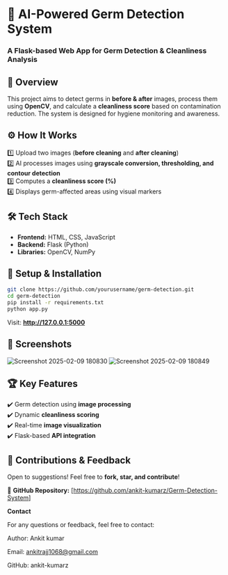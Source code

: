 # **🦠 AI-Powered Germ Detection System**  
### **A Flask-based Web App for Germ Detection & Cleanliness Analysis**  

## 📖 **Overview**  
This project aims to detect germs in **before & after** images, process them using **OpenCV**, and calculate a **cleanliness score** based on contamination reduction. The system is designed for hygiene monitoring and awareness.  

## ⚙️ **How It Works**  
1️⃣ Upload two images (**before cleaning** and **after cleaning**)  
2️⃣ AI processes images using **grayscale conversion, thresholding, and contour detection**  
3️⃣ Computes a **cleanliness score (%)**  
4️⃣ Displays germ-affected areas using visual markers  

## 🛠️ **Tech Stack**  
- **Frontend:** HTML, CSS, JavaScript 
- **Backend:** Flask (Python)  
- **Libraries:** OpenCV, NumPy  

## 🚀 **Setup & Installation**  
```bash
git clone https://github.com/yourusername/germ-detection.git
cd germ-detection
pip install -r requirements.txt
python app.py
```
Visit: **http://127.0.0.1:5000**  

## 📸 **Screenshots**  

![Screenshot 2025-02-09 180830](https://github.com/user-attachments/assets/3f5413dd-dd9a-434d-a658-a3cdda14a873)
![Screenshot 2025-02-09 180849](https://github.com/user-attachments/assets/1cc2a723-0db9-42e0-a945-0d4d6f5b2585)

## 🏆 **Key Features**  
✔️ Germ detection using **image processing**  
✔️ Dynamic **cleanliness scoring**  
✔️ Real-time **image visualization**  
✔️ Flask-based **API integration**  

## 🤝 **Contributions & Feedback**  
Open to suggestions! Feel free to **fork, star, and contribute**!  

🔗 **GitHub Repository:** [https://github.com/ankit-kumarz/Germ-Detection-System]

**Contact**

For any questions or feedback, feel free to contact:

Author: Ankit kumar

Email: ankitrajj1068@gmail.com

GitHub: ankit-kumarz


